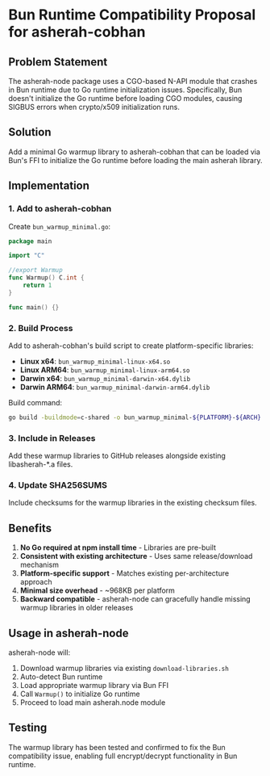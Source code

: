 # Bun Runtime Compatibility Proposal for asherah-cobhan

## Problem Statement

The asherah-node package uses a CGO-based N-API module that crashes in Bun runtime due to Go runtime initialization issues. Specifically, Bun doesn't initialize the Go runtime before loading CGO modules, causing SIGBUS errors when crypto/x509 initialization runs.

## Solution

Add a minimal Go warmup library to asherah-cobhan that can be loaded via Bun's FFI to initialize the Go runtime before loading the main asherah library.

## Implementation

### 1. Add to asherah-cobhan

Create `bun_warmup_minimal.go`:

```go
package main

import "C"

//export Warmup
func Warmup() C.int {
    return 1
}

func main() {}
```

### 2. Build Process

Add to asherah-cobhan's build script to create platform-specific libraries:

- **Linux x64**: `bun_warmup_minimal-linux-x64.so`
- **Linux ARM64**: `bun_warmup_minimal-linux-arm64.so`
- **Darwin x64**: `bun_warmup_minimal-darwin-x64.dylib`
- **Darwin ARM64**: `bun_warmup_minimal-darwin-arm64.dylib`

Build command:
```bash
go build -buildmode=c-shared -o bun_warmup_minimal-${PLATFORM}-${ARCH}.${EXT} bun_warmup_minimal.go
```

### 3. Include in Releases

Add these warmup libraries to GitHub releases alongside existing libasherah-*.a files.

### 4. Update SHA256SUMS

Include checksums for the warmup libraries in the existing checksum files.

## Benefits

1. **No Go required at npm install time** - Libraries are pre-built
2. **Consistent with existing architecture** - Uses same release/download mechanism
3. **Platform-specific support** - Matches existing per-architecture approach
4. **Minimal size overhead** - ~968KB per platform
5. **Backward compatible** - asherah-node can gracefully handle missing warmup libraries in older releases

## Usage in asherah-node

asherah-node will:
1. Download warmup libraries via existing `download-libraries.sh`
2. Auto-detect Bun runtime
3. Load appropriate warmup library via Bun FFI
4. Call `Warmup()` to initialize Go runtime
5. Proceed to load main asherah.node module

## Testing

The warmup library has been tested and confirmed to fix the Bun compatibility issue, enabling full encrypt/decrypt functionality in Bun runtime.